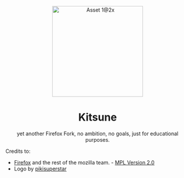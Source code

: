 <div align=center>
<img width="248" alt="Asset 1@2x" src="https://user-images.githubusercontent.com/122001908/221183472-7a65a7d9-b1f5-4b10-8617-0c91ee5116d0.png">

# Kitsune
yet another Firefox Fork, no ambition, no goals, just for educational purposes.
</div>

Credits to:
- [Firefox](https://firefox.com) and the rest of the mozilla team. - [MPL Version 2.0](https://www.mozilla.org/en-US/MPL/2.0/)
- Logo by [pikisuperstar](https://www.freepik.com/author/pikisuperstar)
